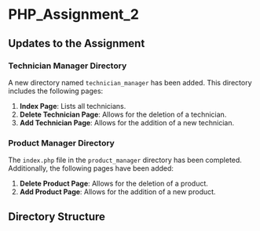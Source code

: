 # PHP_Assignment_2

## Updates to the Assignment

### Technician Manager Directory

A new directory named `technician_manager` has been added. This directory includes the following pages:

1. **Index Page**: Lists all technicians.
2. **Delete Technician Page**: Allows for the deletion of a technician.
3. **Add Technician Page**: Allows for the addition of a new technician.

### Product Manager Directory

The `index.php` file in the `product_manager` directory has been completed. Additionally, the following pages have been added:

1. **Delete Product Page**: Allows for the deletion of a product.
2. **Add Product Page**: Allows for the addition of a new product.

## Directory Structure